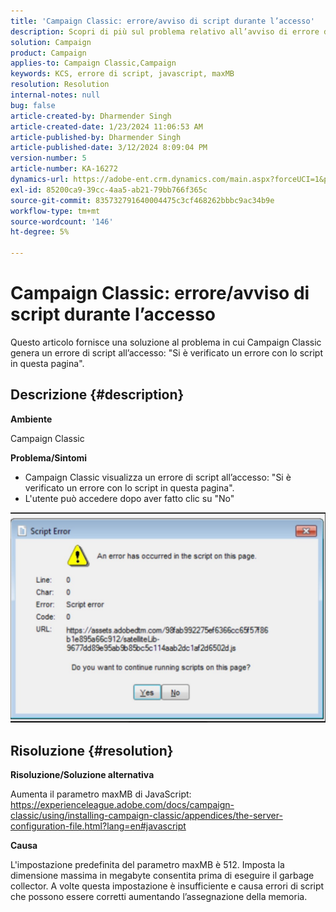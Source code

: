 ```yaml
---
title: 'Campaign Classic: errore/avviso di script durante l’accesso'
description: Scopri di più sul problema relativo all’avviso di errore dello script pop di Campaign Classic durante la registrazione. Aumenta il parametro maxMB di JavaScript.
solution: Campaign
product: Campaign
applies-to: Campaign Classic,Campaign
keywords: KCS, errore di script, javascript, maxMB
resolution: Resolution
internal-notes: null
bug: false
article-created-by: Dharmender Singh
article-created-date: 1/23/2024 11:06:53 AM
article-published-by: Dharmender Singh
article-published-date: 3/12/2024 8:09:04 PM
version-number: 5
article-number: KA-16272
dynamics-url: https://adobe-ent.crm.dynamics.com/main.aspx?forceUCI=1&pagetype=entityrecord&etn=knowledgearticle&id=3eda4c7e-dfb9-ee11-a569-6045bd006149
exl-id: 85200ca9-39cc-4aa5-ab21-79bb766f365c
source-git-commit: 835732791640004475c3cf468262bbbc9ac34b9e
workflow-type: tm+mt
source-wordcount: '146'
ht-degree: 5%

---
```


# Campaign Classic: errore/avviso di script durante l’accesso


Questo articolo fornisce una soluzione al problema in cui Campaign Classic genera un errore di script all’accesso: &quot;Si è verificato un errore con lo script in questa pagina&quot;.

## Descrizione {#description}


<b>Ambiente</b>

Campaign Classic

<b>Problema/Sintomi</b>

- Campaign Classic visualizza un errore di script all’accesso: &quot;Si è verificato un errore con lo script in questa pagina&quot;.
- L&#39;utente può accedere dopo aver fatto clic su &quot;No&quot;


![](assets/___3fda4c7e-dfb9-ee11-a569-6045bd006149___.jpeg)


## Risoluzione {#resolution}


<b>Risoluzione/Soluzione alternativa</b>

Aumenta il parametro maxMB di JavaScript: https://experienceleague.adobe.com/docs/campaign-classic/using/installing-campaign-classic/appendices/the-server-configuration-file.html?lang=en#javascript

<b>Causa</b>

L&#39;impostazione predefinita del parametro maxMB è 512. Imposta la dimensione massima in megabyte consentita prima di eseguire il garbage collector. A volte questa impostazione è insufficiente e causa errori di script che possono essere corretti aumentando l’assegnazione della memoria.
